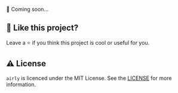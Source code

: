 <!-- markdownlint-disable MD041 -->

:construction: Coming soon...

## 💖 Like this project?

Leave a ⭐ if you think this project is cool or useful for you.

## ⚠️ License

`airly` is licenced under the MIT License. See the [LICENSE](LICENSE)
for more information.
